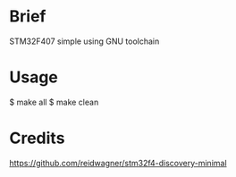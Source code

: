 # Brief
STM32F407 simple using GNU toolchain
# Usage
$ make all
$ make clean
# Credits
https://github.com/reidwagner/stm32f4-discovery-minimal
